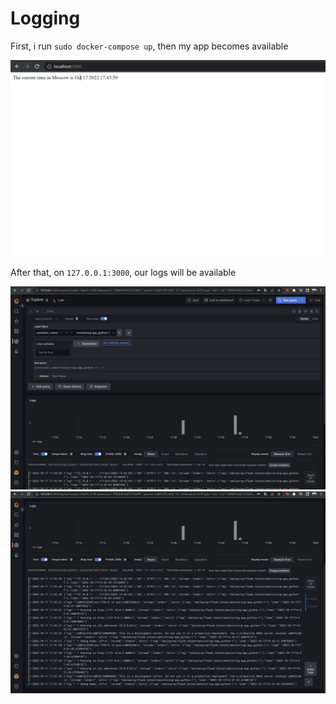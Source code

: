 # Logging

First, i run `sudo docker-compose up`, then my app becomes available

![0.png](images/0.png)

After that, on `127.0.0.1:3000`, our logs will be available

![1.png](images/1.png)
![2.png](images/2.png)

